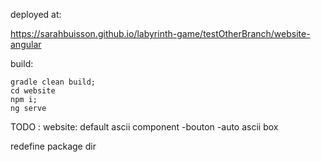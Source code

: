 
deployed at:

https://sarahbuisson.github.io/labyrinth-game/testOtherBranch/website-angular


build:

```
gradle clean build;
cd website
npm i;
ng serve
```


TODO : website:
default ascii component
-bouton
-auto ascii box

redefine package dir
